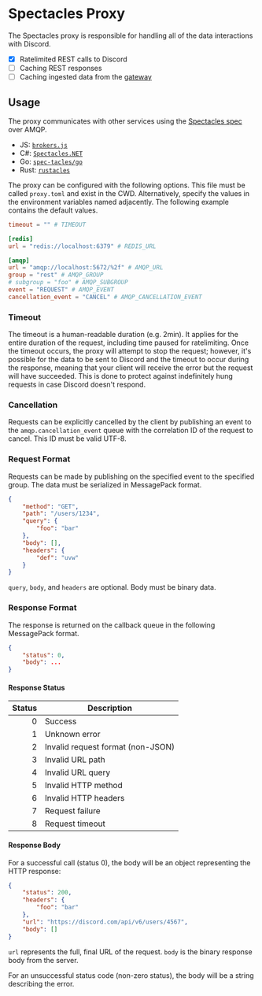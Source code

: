 # Spectacles Proxy

The Spectacles proxy is responsible for handling all of the data interactions with Discord.

- [x] Ratelimited REST calls to Discord
- [ ] Caching REST responses
- [ ] Caching ingested data from the [gateway](https://github.com/spec-tacles/gateway)

## Usage

The proxy communicates with other services using the [Spectacles spec](https://github.com/spec-tacles/spec) over AMQP.

- JS: [`brokers.js`](https://github.com/spec-tacles/brokers.js)
- C#: [`Spectacles.NET`](https://github.com/spec-tacles/Spectacles.NET)
- Go: [`spec-tacles/go`](https://github.com/spec-tacles/go)
- Rust: [`rustacles`](https://github.com/spec-tacles/rustacles)

The proxy can be configured with the following options. This file must be called `proxy.toml` and exist in the CWD. Alternatively, specify the values in the environment variables named adjacently. The following example contains the default values.

```toml
timeout = "" # TIMEOUT

[redis]
url = "redis://localhost:6379" # REDIS_URL

[amqp]
url = "amqp://localhost:5672/%2f" # AMQP_URL
group = "rest" # AMQP_GROUP
# subgroup = "foo" # AMQP_SUBGROUP
event = "REQUEST" # AMQP_EVENT
cancellation_event = "CANCEL" # AMQP_CANCELLATION_EVENT
```

### Timeout

The timeout is a human-readable duration (e.g. 2min). It applies for the entire duration of the request, including time paused for ratelimiting. Once the timeout occurs, the proxy will attempt to stop the request; however, it's possible for the data to be sent to Discord and the timeout to occur during the response, meaning that your client will receive the error but the request will have succeeded. This is done to protect against indefinitely hung requests in case Discord doesn't respond.

### Cancellation

Requests can be explicitly cancelled by the client by publishing an event to the `amqp.cancellation_event` queue with the correlation ID of the request to cancel. This ID must be valid UTF-8.

### Request Format

Requests can be made by publishing on the specified event to the specified group. The data must be serialized in MessagePack format.

```json
{
	"method": "GET",
	"path": "/users/1234",
	"query": {
		"foo": "bar"
	},
	"body": [],
	"headers": {
		"def": "uvw"
	}
}
```

`query`, `body`, and `headers` are optional. Body must be binary data.

### Response Format

The response is returned on the callback queue in the following MessagePack format.

```json
{
	"status": 0,
	"body": ...
}
```

#### Response Status

**Status**|**Description**
-----:|-----
0|Success
1|Unknown error
2|Invalid request format (non-JSON)
3|Invalid URL path
4|Invalid URL query
5|Invalid HTTP method
6|Invalid HTTP headers
7|Request failure
8|Request timeout

#### Response Body

For a successful call (status 0), the body will be an object representing the HTTP response:

```json
{
	"status": 200,
	"headers": {
		"foo": "bar"
	},
	"url": "https://discord.com/api/v6/users/4567",
	"body": []
}
```

`url` represents the full, final URL of the request. `body` is the binary response body from the server.

For an unsuccessful status code (non-zero status), the body will be a string describing the error.
